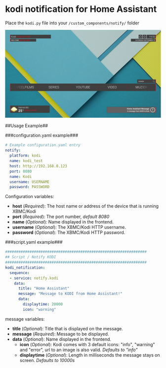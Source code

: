 # kodi notification for Home Assistant

Place the `kodi.py` file into your `/custom_components/notify/` folder

![alt text](https://raw.githubusercontent.com/chrom3/kodi_notification/master/Notification%20Example.jpg "Logo Title Text 1")

##Usage Example##

###configuration.yaml example###
```yaml
# Example configuration.yaml entry
notify:
  platform: kodi
  name: kodi_test
  host: http://192.168.0.123
  port: 8080
  name: Kodi
  username: USERNAME
  password: PASSWORD
```
Configuration variables:
- **host** (*Required*): The host name or address of the device that is running XBMC/Kodi
- **port** (*Required*): The port number, *default 8080*
- **name** (*Optional*): Name displayed in the frontend.
- **username** (*Optional*): The XBMC/Kodi HTTP username.
- **password** (*Optional*): The XBMC/Kodi HTTP password.

###script.yaml example###
```yaml
################################################################
## Script / Notify KODI
################################################################
kodi_notification:
  sequence:
  - service: notify.kodi
    data:
      title: "Home Assistant"
      message: "Message to KODI from Home Assistant!"
      data:
        displaytime: 20000
        icon: "warning"
```
message variables:
- **title** (*Optional*): Title that is displayed on the message.
- **message** (*Required*): Message to be displayed.
- **data** (*Optional*): Name displayed in the frontend.
  - **icon** (*Optional*): Kodi comes with 3 default icons: "info", "warning" and "error", url to an image is also valid. *Defaults to "info"*
  - **displaytime** (*Optional*): Length in milliseconds the message stays on screen. *Defaults to 10000s*

